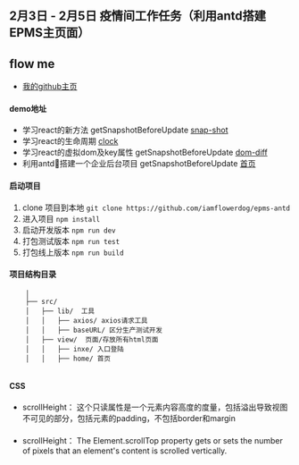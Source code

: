 ## 2月3日 - 2月5日 疫情间工作任务（利用antd搭建EPMS主页面）

## flow me   
* [我的github主页](https://github.com/iamflowerdog)
#### demo地址
* 学习react的新方法 getSnapshotBeforeUpdate [snap-shot](https://sprit.vip/dist/snap-shot.html)
* 学习react的生命周期 [clock](https://sprit.vip/dist/clock.html)
* 学习react的虚拟dom及key属性 getSnapshotBeforeUpdate [dom-diff](https://sprit.vip/dist/dom-diff.html)
* 利用antd搭建一个企业后台项目 getSnapshotBeforeUpdate [首页](https://sprit.vip/dist/index.html)

#### 启动项目
1. clone 项目到本地 `git clone https://github.com/iamflowerdog/epms-antd`
2. 进入项目 `npm install`
3. 启动开发版本 `npm run dev`
4. 打包测试版本 `npm run test`
5. 打包线上版本 `npm run build`

#### 项目结构目录

```
    │
    ├── src/       
    │   ├── lib/  工具 
    │   │   ├── axios/ axios请求工具
    │   │   ├── baseURL/ 区分生产测试开发
    │   ├── view/  页面/存放所有html页面
    │   │   ├── inxe/ 入口登陆
    │   │   ├── home/ 首页
    
```

#### CSS 
* scrollHeight： 这个只读属性是一个元素内容高度的度量，包括溢出导致视图不可见的部分，包括元素的padding，不包括border和margin
#### 
*  scrollHeight： The Element.scrollTop property gets or sets the number of pixels that an element's content is scrolled vertically.